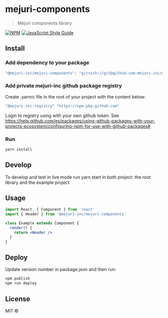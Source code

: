 # mejuri-components

> Mejuri components library

[![NPM](https://img.shields.io/npm/v/mejuri-components-2.svg)](https://www.npmjs.com/package/mejuri-components-2) [![JavaScript Style Guide](https://img.shields.io/badge/code_style-standard-brightgreen.svg)](https://standardjs.com)

## Install

### Add dependency to your package
```js
"@mejuri-inc/mejuri-components": "git+ssh://git@github.com:mejuri-inc/mejuri-components.git#{branch-name}"
```

### Add private mejuri-inc github package registry
Create .yarnrc file in the root of your project with the content below:
```js
"@mejuri-inc:registry" "https://npm.pkg.github.com"
```

Login to registry using with your own github token. See https://help.github.com/es/packages/using-github-packages-with-your-projects-ecosystem/configuring-npm-for-use-with-github-packages# 

### Run 
```bash 
yarn install
```

## Develop
To develop and test in live mode run yarn start in both project: the root library and the example project

## Usage

```jsx
import React, { Component } from 'react'
import { Header } from '@mejuri-inc/mejuri-components'

class Example extends Component {
  render() {
    return <Header />
  }
}
```

## Deploy
Update version number in package.json and then run:
```sh
npm publish
npm run deploy
```


## License

MIT © [](https://github.com/)
